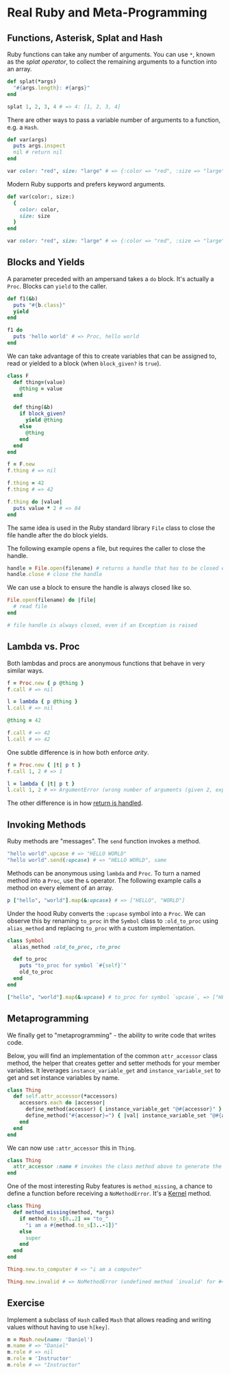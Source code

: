# Real Ruby and Meta-Programming

## Functions, Asterisk, Splat and Hash

Ruby functions can take any number of arguments. You can use `*`, known as the _splat operator_, to collect the remaining arguments to a function into an array.

```ruby
def splat(*args)
  "#{args.length}: #{args}"
end

splat 1, 2, 3, 4 # => 4: [1, 2, 3, 4]
```

There are other ways to pass a variable number of arguments to a function, e.g. a `Hash`.

```ruby
def var(args)
  puts args.inspect
  nil # return nil
end

var color: "red", size: "large" # => {:color => "red", :size => "large"}
```

Modern Ruby supports and prefers keyword arguments.

```ruby
def var(color:, size:)
  {
    color: color,
    size: size
  }
end

var color: "red", size: "large" # => {:color => "red", :size => "large"}
```

## Blocks and Yields

A parameter preceded with an ampersand takes a `do` block. It's actually a `Proc`. Blocks can `yield` to the caller.

```ruby
def f1(&b)
  puts "#{b.class}"
  yield 
end

f1 do
  puts 'hello world' # => Proc, hello world
end
```

We can take advantage of this to create variables that can be assigned to, read or yielded to a block (when `block_given?` is `true`).

```ruby
class F
  def thing=(value)
    @thing = value
  end

  def thing(&b)
    if block_given?
      yield @thing
    else
      @thing
    end
  end
end

f = F.new
f.thing # => nil

f.thing = 42
f.thing # => 42

f.thing do |value|
  puts value * 2 # => 84
end
```

The same idea is used in the Ruby standard library `File` class to close the file handle after the do block yields.

The following example opens a file, but requires the caller to close the handle.

```ruby
handle = File.open(filename) # returns a handle that has to be closed explicitly
handle.close # close the handle
```

We can use a block to ensure the handle is always closed like so.

```ruby
File.open(filename) do |file|
  # read file
end

# file handle is always closed, even if an Exception is raised
```

## Lambda vs. Proc

Both lambdas and procs are anonymous functions that behave in very similar ways.

```ruby
f = Proc.new { p @thing }
f.call # => nil

l = lambda { p @thing }
l.call # => nil

@thing = 42

f.call # => 42
l.call # => 42
```

One subtle difference is in how both enforce _arity_.

```ruby
f = Proc.new { |t| p t }
f.call 1, 2 # => 1

l = lambda { |t| p t }
l.call 1, 2 # => ArgumentError (wrong number of arguments (given 2, expected 1))
```

The other difference is in how [return is handled](http://stackoverflow.com/questions/626/when-to-use-lambda-when-to-use-proc-new).

## Invoking Methods

Ruby methods are "messages". The `send` function invokes a method.

```ruby
"hello world".upcase # => "HELLO WORLD"
"hello world".send(:upcase) # => "HELLO WORLD", same
```

Methods can be anonymous using `lambda` and `Proc`. To turn a named method into a `Proc`, use the `&` operator. The following example calls a method on every element of an array.

```ruby
p ["hello", "world"].map(&:upcase) # => ["HELLO", "WORLD"]
```

Under the hood Ruby converts the `:upcase` symbol into a `Proc`. We can observe this by renaming `to_proc` in the `Symbol` class to `:old_to_proc` using `alias_method` and replacing `to_proc` with a custom implementation.

```ruby
class Symbol
  alias_method :old_to_proc, :to_proc

  def to_proc
    puts "to_proc for symbol `#{self}`"
    old_to_proc
  end
end

["hello", "world"].map(&:upcase) # to_proc for symbol `upcase`, => ["HELLO", "WORLD"]
```

## Metaprogramming

We finally get to "metaprogramming" - the ability to write code that writes code.

Below, you will find an implementation of the common `attr_accessor` class method, the helper that creates getter and setter methods for your member variables. It leverages `instance_variable_get` and `instance_variable_set` to get and set instance variables by name.

```ruby
class Thing
  def self.attr_accessor(*accessors)
    accessors.each do |accessor|
      define_method(accessor) { instance_variable_get "@#{accessor}" }
      define_method("#{accessor}=") { |val| instance_variable_set "@#{accessor}", val }
    end
  end
end
```

We can now use `:attr_accessor` this in `Thing`.

```ruby
class Thing
  attr_accessor :name # invokes the class method above to generate the instance methods 'name' and 'name='
end
```

One of the most interesting Ruby features is `method_missing`, a chance to define a function before receiving a `NoMethodError`. It's a [Kernel](https://ruby-doc.org/core-3.1.0/Kernel.html) method.

```ruby
class Thing
  def method_missing(method, *args)
    if method.to_s[0..2] == "to_"
      "i am a #{method.to_s[3..-1]}"
    else
      super
    end
  end
end

Thing.new.to_computer # => "i am a computer"

Thing.new.invalid # => NoMethodError (undefined method `invalid' for #<Thing:0x000000014e84c9d0>)
```

## Exercise

Implement a subclass of `Hash` called `Mash` that allows reading and writing values without having to use `h[key]`.

```ruby
m = Mash.new(name: 'Daniel')
m.name # => "Daniel"
m.role # => nil
m.role = 'Instructor'
m.role # => "Instructor"
```
